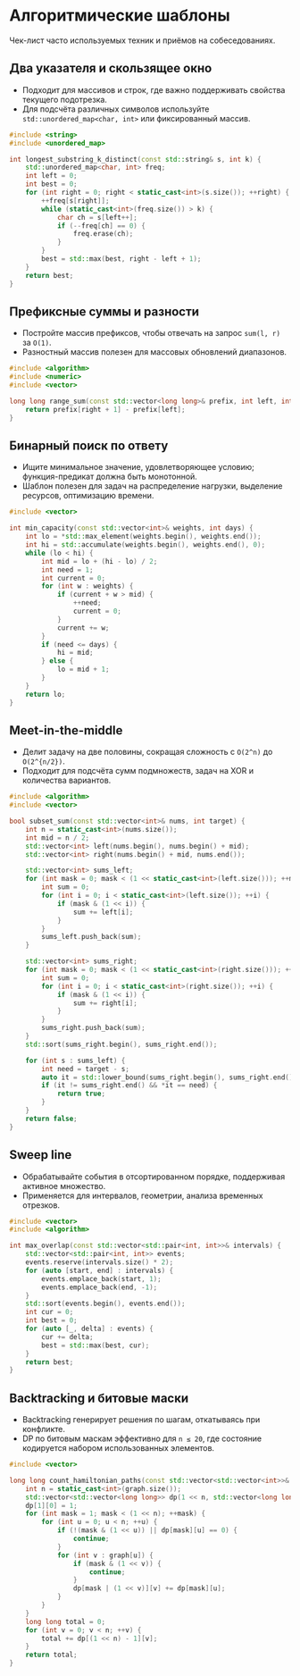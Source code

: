 # Алгоритмические шаблоны

Чек-лист часто используемых техник и приёмов на собеседованиях.

## Два указателя и скользящее окно

- Подходит для массивов и строк, где важно поддерживать свойства текущего подотрезка.
- Для подсчёта различных символов используйте `std::unordered_map<char, int>` или фиксированный массив.

```cpp
#include <string>
#include <unordered_map>

int longest_substring_k_distinct(const std::string& s, int k) {
    std::unordered_map<char, int> freq;
    int left = 0;
    int best = 0;
    for (int right = 0; right < static_cast<int>(s.size()); ++right) {
        ++freq[s[right]];
        while (static_cast<int>(freq.size()) > k) {
            char ch = s[left++];
            if (--freq[ch] == 0) {
                freq.erase(ch);
            }
        }
        best = std::max(best, right - left + 1);
    }
    return best;
}
```

## Префиксные суммы и разности

- Постройте массив префиксов, чтобы отвечать на запрос `sum(l, r)` за `O(1)`.
- Разностный массив полезен для массовых обновлений диапазонов.

```cpp
#include <algorithm>
#include <numeric>
#include <vector>

long long range_sum(const std::vector<long long>& prefix, int left, int right) {
    return prefix[right + 1] - prefix[left];
}
```

## Бинарный поиск по ответу

- Ищите минимальное значение, удовлетворяющее условию; функция-предикат должна быть монотонной.
- Шаблон полезен для задач на распределение нагрузки, выделение ресурсов, оптимизацию времени.

```cpp
#include <vector>

int min_capacity(const std::vector<int>& weights, int days) {
    int lo = *std::max_element(weights.begin(), weights.end());
    int hi = std::accumulate(weights.begin(), weights.end(), 0);
    while (lo < hi) {
        int mid = lo + (hi - lo) / 2;
        int need = 1;
        int current = 0;
        for (int w : weights) {
            if (current + w > mid) {
                ++need;
                current = 0;
            }
            current += w;
        }
        if (need <= days) {
            hi = mid;
        } else {
            lo = mid + 1;
        }
    }
    return lo;
}
```

## Meet-in-the-middle

- Делит задачу на две половины, сокращая сложность с `O(2^n)` до `O(2^{n/2})`.
- Подходит для подсчёта сумм подмножеств, задач на XOR и количества вариантов.

```cpp
#include <algorithm>
#include <vector>

bool subset_sum(const std::vector<int>& nums, int target) {
    int n = static_cast<int>(nums.size());
    int mid = n / 2;
    std::vector<int> left(nums.begin(), nums.begin() + mid);
    std::vector<int> right(nums.begin() + mid, nums.end());

    std::vector<int> sums_left;
    for (int mask = 0; mask < (1 << static_cast<int>(left.size())); ++mask) {
        int sum = 0;
        for (int i = 0; i < static_cast<int>(left.size()); ++i) {
            if (mask & (1 << i)) {
                sum += left[i];
            }
        }
        sums_left.push_back(sum);
    }

    std::vector<int> sums_right;
    for (int mask = 0; mask < (1 << static_cast<int>(right.size())); ++mask) {
        int sum = 0;
        for (int i = 0; i < static_cast<int>(right.size()); ++i) {
            if (mask & (1 << i)) {
                sum += right[i];
            }
        }
        sums_right.push_back(sum);
    }
    std::sort(sums_right.begin(), sums_right.end());

    for (int s : sums_left) {
        int need = target - s;
        auto it = std::lower_bound(sums_right.begin(), sums_right.end(), need);
        if (it != sums_right.end() && *it == need) {
            return true;
        }
    }
    return false;
}
```

## Sweep line

- Обрабатывайте события в отсортированном порядке, поддерживая активное множество.
- Применяется для интервалов, геометрии, анализа временных отрезков.

```cpp
#include <vector>
#include <algorithm>

int max_overlap(const std::vector<std::pair<int, int>>& intervals) {
    std::vector<std::pair<int, int>> events;
    events.reserve(intervals.size() * 2);
    for (auto [start, end] : intervals) {
        events.emplace_back(start, 1);
        events.emplace_back(end, -1);
    }
    std::sort(events.begin(), events.end());
    int cur = 0;
    int best = 0;
    for (auto [_, delta] : events) {
        cur += delta;
        best = std::max(best, cur);
    }
    return best;
}
```

## Backtracking и битовые маски

- Backtracking генерирует решения по шагам, откатываясь при конфликте.
- DP по битовым маскам эффективно для `n ≤ 20`, где состояние кодируется набором использованных элементов.

```cpp
#include <vector>

long long count_hamiltonian_paths(const std::vector<std::vector<int>>& graph) {
    int n = static_cast<int>(graph.size());
    std::vector<std::vector<long long>> dp(1 << n, std::vector<long long>(n, 0));
    dp[1][0] = 1;
    for (int mask = 1; mask < (1 << n); ++mask) {
        for (int u = 0; u < n; ++u) {
            if (!(mask & (1 << u)) || dp[mask][u] == 0) {
                continue;
            }
            for (int v : graph[u]) {
                if (mask & (1 << v)) {
                    continue;
                }
                dp[mask | (1 << v)][v] += dp[mask][u];
            }
        }
    }
    long long total = 0;
    for (int v = 0; v < n; ++v) {
        total += dp[(1 << n) - 1][v];
    }
    return total;
}
```
